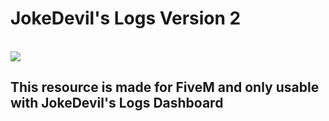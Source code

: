 # JokeDevil's Logs Version 2
 <br>
 <a href="https://discord.gg/m4BvmkG" target="_blank"><img src="https://discordapp.com/api/guilds/540630552609554453/widget.png?style=shield"></a>
            
## This resource is made for FiveM and only usable with JokeDevil's Logs Dashboard
